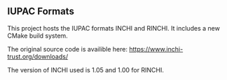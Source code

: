 ## IUPAC Formats

This project hosts the IUPAC formats INCHI and RINCHI.  It includes a new CMake build system.

The original source code is availible here:
https://www.inchi-trust.org/downloads/

The version of INCHI used is 1.05 and 1.00 for RINCHI.
